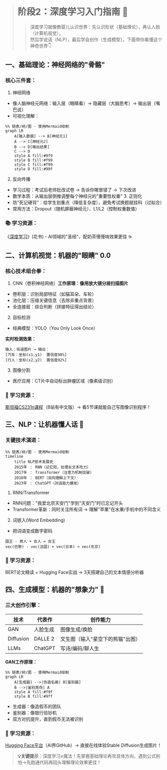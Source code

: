 > # 阶段2：深度学习入门指南 🚀
>> 深度学习就像教婴儿认识世界​​：先认识形状（基础理论），再认人脸（计算机视觉），  
>> 然后学说话（NLP），最后学会创作（生成模型）。下面带你看懂这个神奇世界👇

## 一、基础理论：神经网络的"骨骼"
### 核心三件套​​：
1. 神经网络​​
- 像人脑神经元网络：输入层（眼睛看）→ 隐藏层（大脑思考）→ 输出层（嘴巴说）
- 可视化理解：
```mermaid
%% 链表/树/图 - 使用Mermaid绘制
graph LR
    A[输入数据] --> B[神经元1]
    A --> C[神经元2]
    B --> D[输出结果]
    C --> D
    style A fill:#9f9
    style B fill:#f99
    style C fill:#f99
    style D fill:#99f
```
2. 反向传播​​
- 学习过程：考试后老师批改试卷 → 告诉你哪里错了 → 下次改进
- 数学本质：从输出层倒推调整每个神经元的"重要性权重"
​​3. 正则化​​
- 防"死记硬背"：给学生划重点（降低复杂度），避免考试换题就挂科（过拟合）
- 常用方法：Dropout（随机屏蔽神经元）、L1/L2（控制权重数值）

### 📚 ​​学习资源​​：
《[深度学习](https://github.com/exacity/deeplearningbook-chinese/tree/master)》(花书) - AI领域的"圣经"，配奶茶慢慢啃效果更佳 ☕

## 二、计算机视觉：机器的"眼睛" 0.0
### 核心技术组合拳​​：
1. CNN（卷积神经网络）​​
**工作原理：像用放大镜分层扫描图片**
- 卷积层：识别局部特征（如猫耳朵、车轮）
- 池化层：压缩关键信息（去除非重点背景）
- 全连接层：综合判断（拼接特征得出结论）
2. ​​目标检测​​
- 经典模型：YOLO（You Only Look Once）

 **实时检测效果​​：**
```
输入：街道图片 → 输出：  
[汽车：坐标(x1,y1)  置信度98%]  
[行人：坐标(x2,y2)  置信度92%]
```
3. ​图像分割​​
- 医疗应用：CT片中自动标出肿瘤区域（像素级识别）

### 🎥 ​​学习资源​​：
[斯坦福CS231n课程](https://www.bilibili.com/video/BV1nJ411z7fe/)（B站有中文版）→ 看5节课就能自己写图像识别程序！

## 三、NLP：让机器懂人话 💬
### ​​关键技术演进​​：
```mermaid
%% 链表/树/图 - 使用Mermaid绘制
timeline
    title NLP技术发展史
    2015年 ： RNN（记忆短，处理长文本吃力）
    2017年 ： Transformer（注意力机制突破）
    2018年 ： BERT（双向理解上下文）
    2023年 ： ChatGPT（对话能力爆发）
```
1. RNN/Transformer​​
- RNN问题："我爱北京天安门"学到"天安门"时已忘记开头
- Transformer革新：同时关注所有词 → 理解"苹果"在水果/手机中的不同含义
2. ​​词嵌入(Word Embedding)​​
- 把词语变成数字密码
```
国王 - 男人 + 女人 = 女王
vec(巴黎) - vec(法国) + vec(日本) ≈ vec(东京)
```

### 📃 ​​学习资源​​：
BERT论文精读 + Hugging Face实战 → 3天搭建自己的文本情感分析器

## 四、生成模型：机器的"想象力" 🎨  
### 三大创作引擎​​：
| 技术        | 代表作       | 创作能力                     |
|-------------|-------------|-----------------------------|
| GAN         | 人脸生成     | 图像生成/换脸                |
| Diffusion   | DALLE 2     | 文生图（输入"星空下的熊猫"出图） |
| LLMs        | ChatGPT     | 写诗/编码/聊人生             |

**GAN工作原理​​：**
```mermaid
%% 链表/树/图 - 使用Mermaid绘制
graph LR
    A[生成器] -->|伪造名画| B[鉴别器]
    B -->|鉴别真伪| A
    style A fill:#f9f
    style B fill:#9ff
```
- 生成器：像造假币的团队
- 鉴别器：像银行验钞机
- 双方对抗提升，直到假币无法被识别

### 🤖 ​​学习资源​​：
[Hugging Face平台](https://huggingface.co/)（AI界GitHub）→ 直接在线体验Stable Diffusion生成图片！

> **💡 ​​关键提示**​​：深度学习≠魔法！先掌握基础理论再攻具体方向，遇到公式别怕→先跑通代码再回头理解理论效果更佳！
